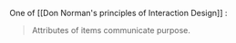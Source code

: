 One of [[Don Norman's principles of Interaction Design]] : 

> Attributes of items communicate purpose. 


